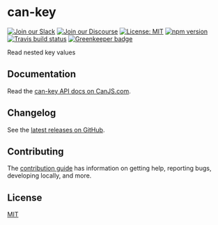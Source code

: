 # can-key

[![Join our Slack](https://img.shields.io/badge/slack-join%20chat-611f69.svg)](https://www.bitovi.com/community/slack?utm_source=badge&utm_medium=badge&utm_campaign=pr-badge&utm_content=badge)
[![Join our Discourse](https://img.shields.io/discourse/https/forums.bitovi.com/posts.svg)](https://forums.bitovi.com/?utm_source=badge&utm_medium=badge&utm_campaign=pr-badge&utm_content=badge)
[![License: MIT](https://img.shields.io/badge/license-MIT-blue.svg)](https://github.com/canjs/can-key/blob/master/LICENSE)
[![npm version](https://badge.fury.io/js/can-key.svg)](https://www.npmjs.com/package/can-key)
[![Travis build status](https://travis-ci.org/canjs/can-key.svg?branch=master)](https://travis-ci.org/canjs/can-key)
[![Greenkeeper badge](https://badges.greenkeeper.io/canjs/can-key.svg)](https://greenkeeper.io/)

Read nested key values

## Documentation

Read the [can-key API docs on CanJS.com](https://canjs.com/doc/can-key.html).

## Changelog

See the [latest releases on GitHub](https://github.com/canjs/can-key/releases).

## Contributing

The [contribution guide](https://github.com/canjs/can-key/blob/master/CONTRIBUTING.md) has information on getting help, reporting bugs, developing locally, and more.

## License

[MIT](https://github.com/canjs/can-key/blob/master/LICENSE)
